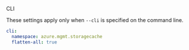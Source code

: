  CLI

These settings apply only when `--cli` is specified on the command line.

``` yaml $(cli)
cli:
  namespace: azure.mgmt.storagecache
  flatten-all: true
```
